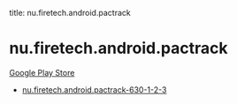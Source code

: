 title: nu.firetech.android.pactrack
# nu.firetech.android.pactrack


[Google Play Store](https://play.google.com/store/apps/details?id=nu.firetech.android.pactrack)


* [nu.firetech.android.pactrack-630-1-2-3](./nu.firetech.android.pactrack-630-1-2-3/)